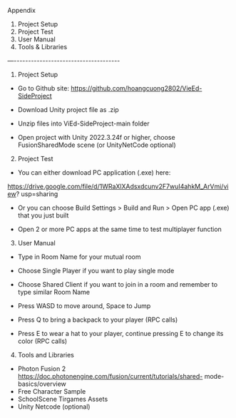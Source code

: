 Appendix
1. Project Setup
2. Project Test
3. User Manual
4. Tools &amp; Libraries

—-------------------------------------

1. Project Setup
- Go to Github site:
https://github.com/hoangcuong2802/VieEd-SideProject
- Download Unity project file as .zip

- Unzip files into ViEd-SideProject-main folder

- Open project with Unity 2022.3.24f or higher, choose FusionSharedMode
scene (or UnityNetCode optional)

2. Project Test
- You can either download PC application (.exe) here:

https://drive.google.com/file/d/1WRaXlXAdsxdcunv2F7wuI4ahkM_ArVmi/view?
usp=sharing
- Or you can choose Build Settings &gt; Build and Run &gt; Open PC app (.exe)
that you just built

- Open 2 or more PC apps at the same time to test multiplayer function

3. User Manual
- Type in Room Name for your mutual room
- Choose Single Player if you want to play single mode
- Choose Shared Client if you want to join in a room and remember to
type similar Room Name

- Press WASD to move around, Space to Jump

- Press Q to bring a backpack to your player (RPC calls)

- Press E to wear a hat to your player, continue pressing E to change its
color (RPC calls)

4. Tools and Libraries
- Photon Fusion 2
https://doc.photonengine.com/fusion/current/tutorials/shared-
mode-basics/overview
- Free Character Sample
- SchoolScene Tirgames Assets
- Unity Netcode (optional)
